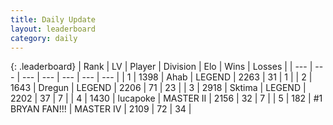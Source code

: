 ```yaml
---
title: Daily Update
layout: leaderboard
category: daily
---
```


{: .leaderboard}
| Rank | LV | Player | Division | Elo | Wins | Losses |
| --- | --- | --- | --- | --- | --- | --- |
| <span data-change="-">1</span> | 1398 | <span title="ID: 402846">Ahab</span> | LEGEND | <span data-change="-">2263</span> | <span data-change="-">31</span> | <span data-change="-">1</span> |
| <span data-change="1">2</span> | 1643 | <span title="ID: 337810">Dregun</span> | LEGEND | <span data-change="80">2206</span> | <span data-change="26">71</span> | <span data-change="9">23</span> |
| <span data-change="-2">3</span> | 2918 | <span title="ID: 353063">Sktima</span> | LEGEND | <span data-change="0">2202</span> | <span data-change="0">37</span> | <span data-change="0">7</span> |
| <span data-change="-2">4</span> | 1430 | <span title="ID: 41925">lucapoke</span> | MASTER II | <span data-change="0">2156</span> | <span data-change="0">32</span> | <span data-change="0">7</span> |
| <span data-change="2">5</span> | 182 | <span title="ID: 756342">#1 BRYAN FAN!!!</span> | MASTER IV | <span data-change="58">2109</span> | <span data-change="22">72</span> | <span data-change="11">34</span> |